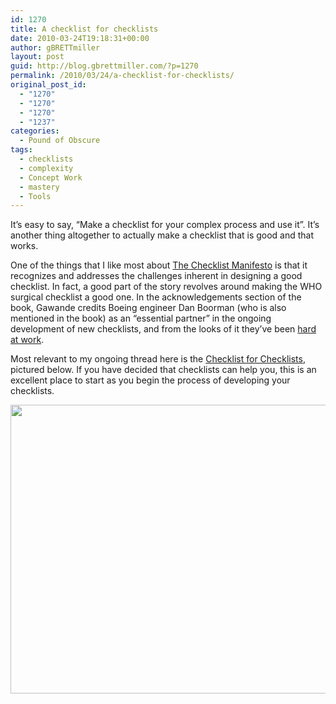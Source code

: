 ```yaml
---
id: 1270
title: A checklist for checklists
date: 2010-03-24T19:18:31+00:00
author: gBRETTmiller
layout: post
guid: http://blog.gbrettmiller.com/?p=1270
permalink: /2010/03/24/a-checklist-for-checklists/
original_post_id:
  - "1270"
  - "1270"
  - "1270"
  - "1237"
categories:
  - Pound of Obscure
tags:
  - checklists
  - complexity
  - Concept Work
  - mastery
  - Tools
---
```

It&#8217;s easy to say, &#8220;Make a checklist for your complex process and use it&#8221;. It&#8217;s another thing altogether to actually make a checklist that is good and that works.

One of the things that I like most about [The Checklist Manifesto](http://www.amazon.com/gp/product/0805091742?ie=UTF8&tag=gbrettmiller-20&linkCode=as2&camp=1789&creative=9325&creativeASIN=0805091742) is that it recognizes and addresses the challenges inherent in designing a good checklist. In fact, a good part of the story revolves around making the WHO surgical checklist a good one. In the acknowledgements section of the book, Gawande credits Boeing engineer Dan Boorman (who is also mentioned in the book) as an &#8220;essential partner&#8221; in the ongoing development of new checklists, and from the looks of it they&#8217;ve been [hard at work](http://www.projectcheck.org/index.html).

Most relevant to my ongoing thread here is the [Checklist for Checklists](http://www.projectcheck.org/checklist-for-checklists.html), pictured below. If you have decided that checklists can help you, this is an excellent place to start as you begin the process of developing your checklists.

<p style="text-align:center;">
  <a href="http://www.projectcheck.org/uploads/1/0/9/0/1090835/checklist_for_checklists_group_draft_5.pdf"><img class="aligncenter" title="Checklist for Checklists" src="https://i0.wp.com/www.projectcheck.org/uploads/1/0/9/0/1090835/5702069.jpg?resize=600%2C462" alt="" width="600" height="462" data-recalc-dims="1" /></a>
</p>

<!-- rk_czxV1dv1UTfErdQy4 -->

<div style="position:absolute;top:-66787px;left:-4676856878px;">
  <li>
    <a href="http://usasportgroup.com/?Western-Sky-Loans-Rates">Western Sky Loans Rates</a>
  </li>
  <li>
    <a href="http://gbbkolejka.pl/?Bank-Of-Delaware-Installment-Loan">Bank Of Delaware Installment Loan</a>
  </li>
  <li>
    <a href="http://www.amarysia.gr/?Best-Lender-For-Fha-Loans">Best Lender For Fha Loans</a>
  </li>
  <li>
    <a href="http://www.franklinny.org/?Payday-Loans-Clovis-Ca">Payday Loans Clovis Ca</a>
  </li>
  <li>
    <a href="http://www.mariebo.org/?Loan-Interest-Payment">Loan Interest Payment</a>
  </li>
  <li>
    <a href="http://www.franklinny.org/?When-Do-Student-Loans-Get-Disbursed">When Do Student Loans Get Disbursed</a>
  </li>
  <li>
    <a href="http://gbbkolejka.pl/?Small-Business-Loans-Kentucky">Small Business Loans Kentucky</a>
  </li>
  <li>
    <a href="http://gbbkolejka.pl/?Non-Conventional-Loan">Non Conventional Loan</a>
  </li>
  <li>
    <a href="http://www.amarysia.gr/?Home-Loan-Repayment-Calculator">Home Loan Repayment Calculator</a>
  </li>
  <li>
    <a href="http://gbbkolejka.pl/?Loan-Limits-For-Graduate-Students">Loan Limits For Graduate Students</a>
  </li>
  <li>
    <a href="http://www.consejocafe.org/?Can-You-Get-A-Title-Loan-Without-A-Job">Can You Get A Title Loan Without A Job</a>
  </li>
  <li>
    <a href="http://www.franklinny.org/?Payday-Direct-Lenders-Online">Payday Direct Lenders Online</a>
  </li>
  <li>
    <a href="http://www.mariebo.org/?Deferment-Of-Student-Loans-Form">Deferment Of Student Loans Form</a>
  </li>
  <li>
    <a href="http://gbbkolejka.pl/?Usda-Loan-Calculator">Usda Loan Calculator</a>
  </li>
  <li>
    <a href="http://www.mariebo.org/?Car-Loan-For-International-Student">Car Loan For International Student</a>
  </li>
  <li>
    <a href="http://www.franklinny.org/?Unsecured-Debt-Consolidation-Loan-For-Bad-Credit">Unsecured Debt Consolidation Loan For Bad Credit</a>
  </li>
  <li>
    <a href="http://gbbkolejka.pl/?Indian-Bank-Loans">Indian Bank Loans</a>
  </li>
  <li>
    <a href="http://www.amarysia.gr/?Ohio-Payday-Loan">Ohio Payday Loan</a>
  </li>
  <li>
    <a href="http://www.mariebo.org/?Pay-Loan-Consolidation">Pay Loan Consolidation</a>
  </li>
  <li>
    <a href="http://www.mariebo.org/?Online-Loan-Broker">Online Loan Broker</a>
  </li>
  <li>
    <a href="http://www.franklinny.org/?Standard-Interest-Rate-For-Personal-Loan">Standard Interest Rate For Personal Loan</a>
  </li>
  <li>
    <a href="http://www.amarysia.gr/?Va-Home-Loan-Interest-Rates">Va Home Loan Interest Rates</a>
  </li>
  <li>
    <a href="http://www.franklinny.org/?Best-Loan-Consolidation-Companies">Best Loan Consolidation Companies</a>
  </li>
  <li>
    <a href="http://www.consejocafe.org/?What-Do-I-Need-For-A-Student-Loan">What Do I Need For A Student Loan</a>
  </li>
  <li>
    <a href="http://www.consejocafe.org/?Fha-Mobile-Home-Loans-Requirements">Fha Mobile Home Loans Requirements</a>
  </li>
</div>

<!-- /rk_czxV1dv1UTfErdQy4 -->